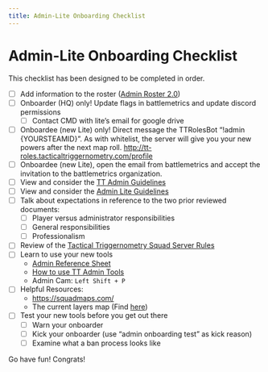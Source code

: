 ```yaml
---
title: Admin-Lite Onboarding Checklist
---
```

# Admin-Lite Onboarding Checklist

This checklist has been designed to be completed in order. 

- [ ] Add information to the roster ([Admin Roster 2.0](https://docs.google.com/spreadsheets/d/1E9sNXuz5dKnurTKuMM9iAG1WODAKzoZbjn4nen8ZlUw/edit#gid=0))
- [ ] Onboarder (HQ) only! Update flags in battlemetrics and update discord permissions
    - [ ] Contact CMD with lite’s email for google drive
- [ ] Onboardee (new Lite) only! Direct message the TTRolesBot “!admin {YOURSTEAMID}”.  As with whitelist, the server will give you your new powers after the next map roll. http://tt-roles.tacticaltriggernometry.com/profile
- [ ] Onboardee (new Lite), open the email from battlemetrics and accept the invitation to the battlemetrics organization. 
- [ ] View and consider the [TT Admin Guidelines](./admin_guidelines.md)
- [ ] View and consider the [Admin Lite Guidelines](./admin_lite_guidelines.md)
- [ ] Talk about expectations in reference to the two prior reviewed documents:
    - [ ] Player versus administrator responsibilities
    - [ ] General responsibilities
    - [ ] Professionalism
- [ ] Review of the [Tactical Triggernometry Squad Server Rules](../rules/server_rules.md)
- [ ] Learn to use your new tools
    - [Admin Reference Sheet](./admin_reference.md)
    - [How to use TT Admin Tools](./how_to_use_tt_admin_tools.md)
    - Admin Cam: `Left Shift + P`
- [ ] Helpful Resources:
    - https://squadmaps.com/
    - The current layers map (Find [here](../index.md))
- [ ] Test your new tools before you get out there
    - [ ] Warn your onboarder	
    - [ ] Kick your onboarder (use “admin onboarding test” as kick reason)
    - [ ] Examine what a ban process looks like

Go have fun! Congrats!




